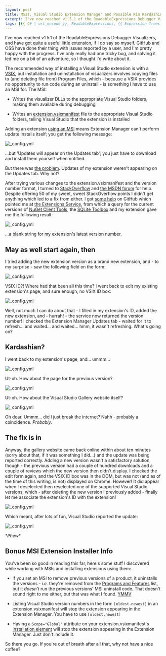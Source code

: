 ```yaml
---
layout: post
title: MSIs, Visual Studio Extension Manager and Possible Kim Kardashian
excerpt: I've now reached v1.5.1 of the ReadableExpressions Debugger Visualizers, and solving a recent bug led me on a bit of an adventure. Here's the details, along with a tenuous Kim Kardashian reference.
tags: [{{ C# | url_encode }}, ReadableExpressions, {{ Expression Trees | url_encode }}]
---
```


I've now reached v1.5.1 of the ReadableExpressions Debugger Visualizers, and have got quite a 
useful little extension, if I do say so myself. GitHub and OSS have done their thing with issues 
reported by a user, and I'm pretty happy with the progress. I've only really had one tricky bug, 
and solving it led me on a bit of an adventure, so I thought I'd write about it.

The recommended way of installing a Visual Studio extension is with a 
[VSIX](https://blogs.msdn.microsoft.com/quanto/2009/05/26/what-is-a-vsix), but installation and 
uninstallation of visualizers involves copying files to (and deleting file from) Program Files, 
which - because a VSIX provides no opportunity to run code during an uninstall - is something I 
have to use an MSI for. The MSI:

- Writes the visualizer DLLs to the appropriate Visual Studio folders, making them available during 
  debugging

- Writes an [extension.vsixmanifest](https://blogs.msdn.microsoft.com/visualstudio/2010/02/19/how-vsix-extensions-are-discovered-and-loaded-in-vs-2010)
  file to the appropriate Visual Studio folders, telling Visual Studio that the extension is installed

Adding an extension [using an MSI](https://blogs.msdn.microsoft.com/visualstudio/2009/10/26/vsix-and-msi)
means Extension Manager can't perform update installs itself; you get the following message:

![_config.yml](/images/posts/2016-05-31/Messages.png)

...but 'Updates will appear on the Updates tab'; you just have to download and install them 
yourself when notified.

But there was [the problem](https://github.com/agileobjects/ReadableExpressions/issues/4). Updates 
of my extension weren't appearing on the Updates tab. Why not?

After trying various changes to the extension.vsixmanifest and the version number format, I turned 
to [StackOverflow](https://stackoverflow.com/questions/37349459/vs2015-extension-manager-not-reporting-update-for-msi-intalled-extension/37553852)
and [the MSDN forum](https://social.msdn.microsoft.com/Forums/vstudio/en-US/01eea18b-7933-498b-bac3-425a0132bde2/msiinstalled-extension-updates-not-appearing-in-extension-manager?forum=vsx)
for help. Despite offering 50 of my sweet, sweet StackOverflow points I didn't get anything which
led to a fix from either. I got [some help](https://github.com/agileobjects/ReadableExpressions/issues/2#issuecomment-221586470)
on GitHub which pointed me at [the Extensions Service](https://visualstudiogallery.msdn.microsoft.com/Services/VStudio/Extension.svc),
from which a query for the current versions of 
[NuGet Client Tools](https://visualstudiogallery.msdn.microsoft.com/5d345edc-2e2d-4a9c-b73b-d53956dc458d),
the [SQLite Toolbox](https://visualstudiogallery.msdn.microsoft.com/0e313dfd-be80-4afb-b5e9-6e74d369f7a1)
and my extension gave me the following result:

![_config.yml](/images/posts/2016-05-31/Service.png)

...a blank string for my extension's latest version number.

## May as well start again, then

I tried adding the new extension version as a brand new extension, and - to my surprise - saw the 
following field on the form:

![_config.yml](/images/posts/2016-05-31/VSIXID.png)

VSIX ID?! Where had that been all this time? I went back to edit my existing extension's page, and 
sure enough, no VSIX ID box:

![_config.yml](/images/posts/2016-05-31/NoVSIXID.png)

Well, not much I can do about that - I filled in my extension's ID, added the new extension, and - 
hurrah! - the service now returned the version number! I checked the Extension Manager Updates 
tab - waited for it to refresh... and waited... and waited... hmm, it wasn't refreshing. What's 
going on?

## Kardashian?

I went back to my extension's page, and... ummm...

![_config.yml](/images/posts/2016-05-31/ErrorNew.png)

Ut-oh. How about the page for the previous version?

![_config.yml](/images/posts/2016-05-31/ErrorOld.png)

Ut-oh. How about the Visual Studio Gallery website itself?

![_config.yml](/images/posts/2016-05-31/ErrorAll.png)

Oh dear. Ummm... did I just break the internet? Nahh - probably a coincidence. *Probably*.

## The fix is in

Anyway, the gallery website came back online within about ten minutes (sorry about that, if it was 
something I did...) and the update was being reported correctly. Adding a new version wasn't a 
satisfactory solution, though - the previous version had a couple of hundred downloads and a couple 
of reviews which the new version then didn't display. I checked the edit form again, and the VSIX 
ID box was in the DOM, but was not (and as of the time of this writing, is not) displayed on Chrome.
However! It did appear when I deselected then reselected one of the supported Visual Studio versions,
which - after deleting the new version I previously added - finally let me associate the extension's
ID with the extension!

![_config.yml](/images/posts/2016-05-31/VSIXID_1.png)

Which meant, after lots of fun, Visual Studio reported the update:

![_config.yml](/images/posts/2016-05-31/Update.png)

\**Phew*\*

## Bonus MSI Extension Installer Info

You've been so good in reading this far, here's some stuff I discovered while working with MSIs and 
installing extensions using them:

- If you set an MSI to remove previous versions of a product, it uninstalls the versions - *i.e.* 
  they're removed from the [Programs and Features](https://windows.microsoft.com/en-ca/windows/uninstall-change-program)
  list, but it *doesn't* run the previous versions' MSI uninstall code. That doesn't sound right to 
  me either, but that was what I found. [YMMV](https://en.wiktionary.org/wiki/YMMV)

- Listing Visual Studio version numbers in the form `[oldest-newest]` in an extension.vsixmanifest 
  will stop the extension appearing in the Extension Manager. You have to use `[oldest,newest]`

- Having a `Scope="Global"` attribute on your extension.vsixmanifest's 
  [Installation element](https://msdn.microsoft.com/en-us/library/hh696828.aspx) will stop the 
  extension appearing in the Extension Manager. Just don't include it.

So there you go. If you're out of breath after all that, why not have a nice coffee?